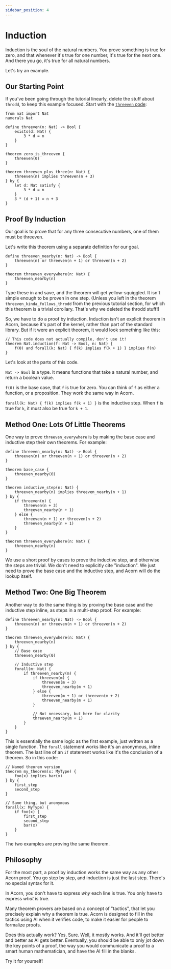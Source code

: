 ```yaml
---
sidebar_position: 4
---
```


# Induction

Induction is the soul of the natural numbers. You prove something is true for zero, and that whenever it's true for one number, it's true for the next one. And there you go, it's true for all natural numbers.

Let's try an example.

## Our Starting Point

If you've been going through the tutorial linearly, delete the stuff about `throdd`, to keep this example focused. Start with the [`threeven` code](https://github.com/acornprover/acornprover.org/blob/master/examples/threeven.ac):

```acorn
from nat import Nat
numerals Nat

define threeven(n: Nat) -> Bool {
    exists(d: Nat) {
        3 * d = n
    }
}

theorem zero_is_threeven {
    threeven(0)
}

theorem threeven_plus_three(n: Nat) {
    threeven(n) implies threeven(n + 3)
} by {
    let d: Nat satisfy {
        3 * d = n
    }
    3 * (d + 1) = n + 3
}
```

## Proof By Induction

Our goal is to prove that for any three consecutive numbers, one of them must be threeven.

Let's write this theorem using a separate definition for our goal.

```acorn
define threeven_nearby(n: Nat) -> Bool {
    threeven(n) or threeven(n + 1) or threeven(n + 2)
}

theorem threeven_everywhere(n: Nat) {
    threeven_nearby(n)
}
```

Type these in and save, and the theorem will get yellow-squiggled. It isn't simple enough to be proven in one step. (Unless you left in the theorem `threeven_kinda_follows_throdd` from the previous tutorial section, for which this theorem is a trivial corollary. That's why we deleted the throdd stuff!)

So, we have to do a proof by induction. Induction isn't an explicit theorem in Acorn, because it's part of the kernel, rather than part of the standard library. But if it were an explicit theorem, it would look something like this:

```acorn
// This code does not actually compile, don't use it!
theorem Nat.induction(f: Nat -> Bool, n: Nat) {
    f(0) and forall(k: Nat) { f(k) implies f(k + 1) } implies f(n)
}
```

Let's look at the parts of this code.

`Nat -> Bool` is a type. It means functions that take a natural number, and return a boolean value.

`f(0)` is the base case, that `f` is true for zero. You can think of `f` as either a function, or a proposition. They work the same way in Acorn.

`forall(k: Nat) { f(k) implies f(k + 1) }` is the inductive step. When `f` is true for `k`, it must also be true for `k + 1`.

## Method One: Lots Of Little Theorems

One way to prove `threeven_everywhere` is by making the base case and inductive step their own theorems. For example:

```acorn
define threeven_nearby(n: Nat) -> Bool {
    threeven(n) or threeven(n + 1) or threeven(n + 2)
}

theorem base_case {
    threeven_nearby(0)
}

theorem inductive_step(n: Nat) {
    threeven_nearby(n) implies threeven_nearby(n + 1)
} by {
    if threeven(n) {
        threeven(n + 3)
        threeven_nearby(n + 1)
    } else {
        threeven(n + 1) or threeven(n + 2)
        threeven_nearby(n + 1)
    }
}

theorem threeven_everywhere(n: Nat) {
    threeven_nearby(n)
}
```

We use a short proof by cases to prove the inductive step, and otherwise the steps are trivial. We don't need to explicitly cite "induction". We just need to prove the base case and the inductive step, and Acorn will do the lookup itself.

## Method Two: One Big Theorem

Another way to do the same thing is by proving the base case and the inductive step inline, as steps in a multi-step proof. For example:

```acorn
define threeven_nearby(n: Nat) -> Bool {
    threeven(n) or threeven(n + 1) or threeven(n + 2)
}

theorem threeven_everywhere(n: Nat) {
    threeven_nearby(n)
} by {
    // Base case
    threeven_nearby(0)

    // Inductive step
    forall(m: Nat) {
        if threeven_nearby(m) {
            if threeven(m) {
                threeven(m + 3)
                threeven_nearby(m + 1)
            } else {
                threeven(m + 1) or threeven(m + 2)
                threeven_nearby(m + 1)
            }

            // Not necessary, but here for clarity
            threeven_nearby(m + 1)
        }
    }
}
```

This is essentially the same logic as the first example, just written as a single function. The `forall` statement works like it's an anonymous, inline theorem. The last line of an `if` statement works like it's the conclusion of a theorem. So in this code:

```acorn
// Named theorem version
theorem my_theorem(x: MyType) {
    foo(x) implies bar(x)
} by {
    first_step
    second_step
}

// Same thing, but anonymous
forall(x: MyType) {
    if foo(x) {
        first_step
        second_step
        bar(x)
    }
}
```

The two examples are proving the same theorem.

## Philosophy

For the most part, a proof by induction works the same way as any other Acorn proof. You go step by step, and induction is just the last step. There's no special syntax for it.

In Acorn, you don't have to express _why_ each line is true. You only have to express _what_ is true.

Many theorem provers are based on a concept of "tactics", that let you precisely explain why a theorem is true. Acorn is designed to fill in the tactics using AI when it verifies code, to make it easier for people to formalize proofs.

Does this actually work? Yes. Sure. Well, it mostly works. And it'll get better and better as AI gets better. Eventually, you should be able to only jot down the key points of a proof, the way you would communicate a proof to a smart human mathematician, and have the AI fill in the blanks.

Try it for yourself!
